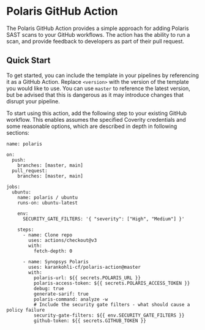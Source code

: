 # Polaris GitHub Action

The Polaris GitHub Action provides a simple approach for adding Polaris SAST scans to your GitHub workflows. The
action has the ability to run a scan, and provide feedback to developers as part of their pull request. 

## Quick Start

To get started, you can include the template in your pipelines by referencing it as a GitHub Action.
Replace `<version>` with the version of the template you would like to use. You can use `master` to reference the latest version,
but be advised that this is dangerous as it may introduce changes that disrupt your pipeline.

To start using this action, add the following step to your existing GitHub workflow. This enables assumes the specified
Coverity credentials and some reasonable options, which are described in depth in following sections:

```
name: polaris

on:
  push:
    branches: [master, main]
  pull_request:
    branches: [master, main]

jobs:
  ubuntu:
    name: polaris / ubuntu
    runs-on: ubuntu-latest

    env:
      SECURITY_GATE_FILTERS: '{ "severity": ["High", "Medium"] }'

    steps:
      - name: Clone repo
        uses: actions/checkout@v3
        with:
          fetch-depth: 0

      - name: Synopsys Polaris
        uses: karankohli-cf/polaris-action@master
        with:
          polaris-url: ${{ secrets.POLARIS_URL }}
          polaris-access-token: ${{ secrets.POLARIS_ACCESS_TOKEN }}
          debug: true
          generate-sarif: true
          polaris-command: analyze -w
          # Include the security gate filters - what should cause a policy failure
          security-gate-filters: ${{ env.SECURITY_GATE_FILTERS }}
          github-token: ${{ secrets.GITHUB_TOKEN }}
```